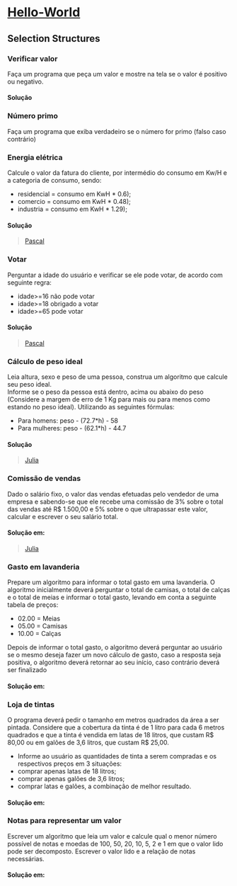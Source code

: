 # [Hello-World](https://github.com/sswellington/hello-world/tree/master/)

## Selection Structures 

###  Verificar valor 
Faça um programa que peça um valor e mostre na tela se o valor é positivo ou negativo.
#### Solução

### Número primo
Faça um programa que exiba verdadeiro se o número for primo (falso caso contrário)

### Energia elétrica
Calcule o valor da fatura do cliente, por intermédio do consumo em Kw/H e a categoria de consumo, sendo:
* residencial =  consumo em KwH * 0.6);
* comercio = consumo em KwH * 0.48);
* industria = consumo em KwH * 1.29);
#### Solução
> [Pascal](https://github.com/sswellington/hello-world/tree/master/src/selection-structures/pascal/energia-eletrica.pas)

###  Votar
Perguntar a idade do usuário e verificar se ele pode votar, de acordo com seguinte regra:  
* idade>=16 não pode votar
* idade>=18 obrigado a votar 
* idade>=65 pode votar
#### Solução
> [Pascal](https://github.com/sswellington/hello-world/tree/master/src/selection-structures/pascal/votar.pas)

### Cálculo de peso ideal
Leia altura, sexo e peso de uma pessoa, construa um algoritmo que calcule seu peso ideal.  
Informe se o peso da pessoa está dentro, acima ou abaixo do peso 
(Considere a margem de erro de 1 Kg para mais ou para menos como estando no peso ideal). 
Utilizando as seguintes fórmulas:
* Para homens: peso - (72.7*h) - 58
* Para mulheres: peso - (62.1*h) - 44.7
#### Solução
> [Julia](https://github.com/sswellington/hello-world/tree/master/src/selection-structures/julia/peso-ideal.jl)

### Comissão de vendas
Dado o salário fixo, o valor das vendas efetuadas pelo vendedor de uma empresa e sabendo-se que ele recebe uma comissão de 3% sobre o total das vendas até R$ 1.500,00 e 5% sobre o que ultrapassar este valor, calcular e escrever o seu salário total.
#### Solução em:
 > [Julia](https://github.com/sswellington/hello-world/tree/master/src/selection-structures/julia/comissao-venda.jl)  

### Gasto em lavanderia
Prepare um algoritmo para informar o total gasto em uma lavanderia. 
O algoritmo inicialmente deverá perguntar o total de camisas, o total de calças e o total de meias e informar o total gasto, levando em conta a seguinte tabela de preços:

* 02.00 = Meias 
* 05.00 = Camisas 
* 10.00 = Calças 

Depois de informar o total gasto, o algoritmo deverá perguntar ao usuário se o mesmo deseja fazer um novo cálculo de gasto, caso a resposta seja positiva, o algoritmo deverá retornar ao seu início, caso contrário deverá ser finalizado
#### Solução em:

### Loja de tintas
O programa deverá pedir o tamanho em metros quadrados da área a ser pintada. 
Considere que a cobertura da tinta é de 1 litro para cada 6 metros quadrados e que a tinta é vendida em latas de 18 litros, que custam R$ 80,00 ou em galões de 3,6 litros, que custam R$ 25,00.
* Informe ao usuário as quantidades de tinta a serem compradas e os respectivos preços em 3
situações:
* comprar apenas latas de 18 litros;
* comprar apenas galões de 3,6 litros;
* comprar latas e galões, a combinação de melhor resultado.
#### Solução em:

 ### Notas para representar um valor
Escrever um algoritmo que leia um valor e calcule qual o menor número possível de notas e
moedas de 100, 50, 20, 10, 5, 2 e 1 em que o valor lido pode ser decomposto. 
Escrever o valor lido e a relação de notas necessárias.
#### Solução em: